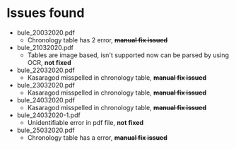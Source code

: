# Issues found
* bule_20032020.pdf
  * Chronology table has 2 error, ~~**manual fix issued**~~
* bule_21032020.pdf
  * Tables are image based, isn't supported now can be parsed by using OCR, **not fixed**
* bule_22032020.pdf
  * Kasaragod misspelled in chronology table, ~~**manual fix issued**~~
* bule_23032020.pdf
  * Kasaragod misspelled in chronology table, ~~**manual fix issued**~~
* bule_24032020.pdf
  * Kasaragod misspelled in chronology table, ~~**manual fix issued**~~
* bule_24032020-1.pdf
  * Unidentifiable error in pdf file, **not fixed**
* bule_25032020.pdf
  * Chronology table has a error, ~~**manual fix issued**~~ 